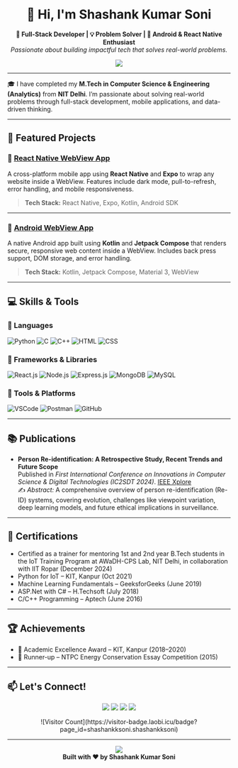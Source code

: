 <h1 align="center">👋 Hi, I'm Shashank Kumar Soni</h1>

<p align="center">
  <b>🚀 Full-Stack Developer | 💡 Problem Solver | 📱 Android & React Native Enthusiast</b><br>
  <i>Passionate about building impactful tech that solves real-world problems.</i>
</p>

<p align="center">
  <img src="https://readme-typing-svg.demolab.com?font=Fira+Code&size=22&duration=3000&pause=1000&center=true&vCenter=true&width=435&lines=M.Tech+Graduate+from+NIT+Delhi;Mobile+App+Developer+%7C+Full+Stack+Engineer;Open+Source+Contributor;Lifelong+Learner+%26+Tech+Explorer"/>
</p>

---

🎓 I have completed my **M.Tech in Computer Science & Engineering (Analytics)** from **NIT Delhi**. I’m passionate about solving real-world problems through full-stack development, mobile applications, and data-driven thinking.

---

## 🚀 Featured Projects

### 📱 [React Native WebView App](https://github.com/shashankksoni/ReactNativeWebViewApp)
A cross-platform mobile app using **React Native** and **Expo** to wrap any website inside a WebView. Features include dark mode, pull-to-refresh, error handling, and mobile responsiveness.

> **Tech Stack:** React Native, Expo, Kotlin, Android SDK

---

### 📲 [Android WebView App](https://github.com/shashankksoni/AndroidWebViewApp)
A native Android app built using **Kotlin** and **Jetpack Compose** that renders secure, responsive web content inside a WebView. Includes back press support, DOM storage, and error handling.

> **Tech Stack:** Kotlin, Jetpack Compose, Material 3, WebView

---

## 💻 Skills & Tools

### 🧠 Languages
![Python](https://img.shields.io/badge/-Python-333333?style=flat&logo=python)
![C](https://img.shields.io/badge/-C-333333?style=flat&logo=c)
![C++](https://img.shields.io/badge/-C++-333333?style=flat&logo=c%2B%2B)
![HTML](https://img.shields.io/badge/-HTML-333333?style=flat&logo=html5)
![CSS](https://img.shields.io/badge/-CSS-333333?style=flat&logo=css3)

### 🧰 Frameworks & Libraries
![React.js](https://img.shields.io/badge/-React.js-333333?style=flat&logo=react)
![Node.js](https://img.shields.io/badge/-Node.js-333333?style=flat&logo=node.js)
![Express.js](https://img.shields.io/badge/-Express.js-333333?style=flat&logo=express)
![MongoDB](https://img.shields.io/badge/-MongoDB-333333?style=flat&logo=mongodb)
![MySQL](https://img.shields.io/badge/-MySQL-333333?style=flat&logo=mysql)

### 🔧 Tools & Platforms
![VSCode](https://img.shields.io/badge/-VSCode-333333?style=flat&logo=visual-studio-code)
![Postman](https://img.shields.io/badge/-Postman-333333?style=flat&logo=postman)
![GitHub](https://img.shields.io/badge/-GitHub-333333?style=flat&logo=github)

---

## 📚 Publications

- **Person Re-identification: A Retrospective Study, Recent Trends and Future Scope**  
  Published in *First International Conference on Innovations in Computer Science & Digital Technologies (IC2SDT 2024)*. [IEEE Xplore](https://ieeexplore.ieee.org/document/10696378)  
  ✍️ *Abstract:* A comprehensive overview of person re-identification (Re-ID) systems, covering evolution, challenges like viewpoint variation, deep learning models, and future ethical implications in surveillance.

---

## 📜 Certifications

- Certified as a trainer for mentoring 1st and 2nd year B.Tech students in the IoT Training Program at AWaDH-CPS Lab, NIT Delhi, in collaboration with IIT Ropar (December 2024)
- Python for IoT – KIT, Kanpur (Oct 2021)
- Machine Learning Fundamentals – GeeksforGeeks (June 2019)
- ASP.Net with C# – H.Techsoft (July 2018)
- C/C++ Programming – Aptech (June 2016)

---

## 🏆 Achievements

- 🥇 Academic Excellence Award – KIT, Kanpur (2018–2020)
- 🥈 Runner-up – NTPC Energy Conservation Essay Competition (2015)

---

## 📫 Let's Connect!

<p align="center">
  <a href="https://www.linkedin.com/in/s-k-soni/"><img src="https://img.shields.io/badge/-LinkedIn-0077B5?style=flat&logo=linkedin" /></a>
  <a href="mailto:shashanksoni192@gmail.com"><img src="https://img.shields.io/badge/-Email-D14836?style=flat&logo=gmail" /></a>
  <a href="https://github.com/shashankksoni"><img src="https://img.shields.io/badge/-GitHub-181717?style=flat&logo=github" /></a>
  <a href="https://twitter.com/SKS9794"><img src="https://img.shields.io/badge/-Twitter-1DA1F2?style=flat&logo=twitter" /></a>
</p>

<p align="center">
  ![Visitor Count](https://visitor-badge.laobi.icu/badge?page_id=shashankksoni.shashankksoni)
</p>

---

<p align="center">
  <img src="https://capsule-render.vercel.app/api?type=waving&color=gradient&height=100&section=footer"/>
  <br>
  <b>Built with ❤️ by Shashank Kumar Soni</b>
</p>

